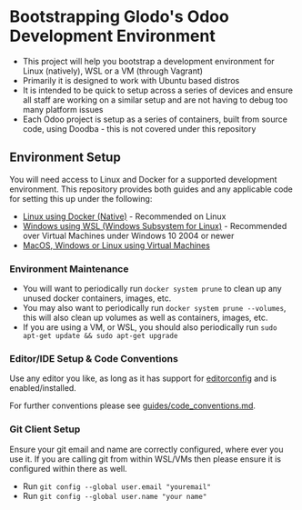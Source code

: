 # Bootstrapping Glodo's Odoo Development Environment

- This project will help you bootstrap a development environment for Linux (natively), WSL or a VM (through Vagrant)
- Primarily it is designed to work with Ubuntu based distros
- It is intended to be quick to setup across a series of devices and ensure all staff are working on a similar setup and are not having to debug too many platform issues
- Each Odoo project is setup as a series of containers, built from source code, using Doodba - this is not covered under this repository

## Environment Setup
You will need access to Linux and Docker for a supported development environment.
This repository provides both guides and any applicable code for setting this up under the following:

  * [Linux using Docker (Native)](guides/linux_native.md) - Recommended on Linux
  * [Windows using WSL (Windows Subsystem for Linux)](guides/windows_subsystem_for_linux.md) - Recommended over Virtual Machines under Windows 10 2004 or newer
  * [MacOS, Windows or Linux using Virtual Machines](guides/virtual_machine_using_vagrant.md)

### Environment Maintenance
  
  * You will want to periodically run `docker system prune` to clean up any unused docker containers, images, etc.
  * You may also want to periodically run `docker system prune --volumes`, this will also clean up volumes as well as containers, images, etc.
  * If you are using a VM, or WSL, you should also periodically run `sudo apt-get update && sudo apt-get upgrade`

### Editor/IDE Setup & Code Conventions
Use any editor you like, as long as it has support for [editorconfig](https://editorconfig.org/) and is enabled/installed.

For further conventions please see [guides/code_conventions.md](guides/code_conventions.md).

### Git Client Setup
Ensure your git email and name are correctly configured, where ever you use it. If you are calling git from within WSL/VMs then please ensure it is configured within there as well.

 * Run `git config --global user.email "youremail"`
 * Run `git config --global user.name "your name"`
